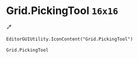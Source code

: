 # Grid.PickingTool `16x16`
<img src="/img/Grid.PickingTool.png" width=16 height=16>

``` CSharp
EditorGUIUtility.IconContent("Grid.PickingTool")
```
```
Grid.PickingTool
```
